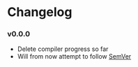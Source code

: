 # Changelog
### v0.0.0
- Delete compiler progress so far
- Will from now attempt to follow [SemVer](https://semver.org)


